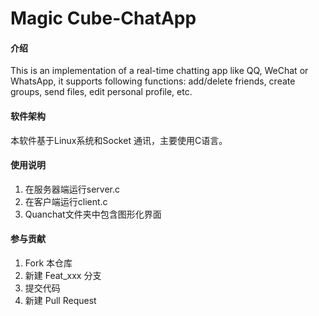 # Magic Cube-ChatApp

#### 介绍
This is an implementation of a real-time chatting app like QQ, WeChat or WhatsApp, it supports following functions: add/delete friends, create groups, send files, edit personal profile, etc.

#### 软件架构
本软件基于Linux系统和Socket 通讯，主要使用C语言。

#### 使用说明

1.  在服务器端运行server.c
2.  在客户端运行client.c
3.  Quanchat文件夹中包含图形化界面

#### 参与贡献

1.  Fork 本仓库
2.  新建 Feat_xxx 分支
3.  提交代码
4.  新建 Pull Request

